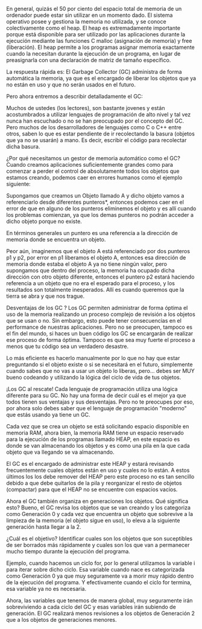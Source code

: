 

En general, quizás el 50 por ciento del espacio total de memoria de un ordenador puede estar sin utilizar en un momento dado. El sistema operativo posee y gestiona la memoria no utilizada, y se conoce colectivamente como el heap. El heap es extremadamente importante porque está disponible para ser utilizado por las aplicaciones durante la ejecución mediante las funciones C malloc (asignación de memoria) y free (liberación). El heap permite a los programas asignar memoria exactamente cuando la necesitan durante la ejecución de un programa, en lugar de preasignarla con una declaración de matriz de tamaño específico.

La respuesta rápida es: El Garbage Collector (GC) administra de forma automática la memoria, ya que es el encargado de liberar los objetos que ya no están en uso y que no serán usados en el futuro.

Pero ahora entremos a describir detalladamente el GC:

Muchos de ustedes (los lectores), son bastante jovenes y están acostumbrados a utilizar lenguajes de programación de alto nivel y tal vez nunca han escuchado o no se han preocupado por el concepto del GC. Pero muchos de los desarrolladores de lenguajes como C o C++ entre otros, saben lo que es estar pendiente de ir recolectando la basura (objetos que ya no se usarán) a mano. Es decir, escribir el código para recolectar dicha basura.

¿Por qué necesitamos un gestor de memoria automático como el GC?
Cuando creamos aplicaciones suficientemente grandes como para comenzar a perder el control de absolutamente todos los objetos que estamos creando, podemos caer en errores humanos como el ejemplo siguiente:

Supongamos que creamos un Objeto llamado A y dicho objeto vamos a referenciarlo desde diferentes punteros*, entonces podemos caer en el error de que en alguno de los punteros eliminemos el objeto y es allí cuando los problemas comienzan, ya que los demas punteros no podrán acceder a dicho objeto porque no existe.

En términos generales un puntero es una referencia a la dirección de memoria donde se encuentra un objeto.

Peor aún, imaginemos que el objeto A está referenciado por dos punteros p1 y p2, por error en p1 liberamos el objeto A, entonces esa dirección de memoria donde estaba el objeto A ya no tiene ningún valor, pero supongamos que dentro del proceso, la memoria ha ocupado dicha dirección con otro objeto diferente, entonces el puntero p2 estará haciendo referencia a un objeto que no era el esperado para el proceso, y los resultados son totalmente inesperados. Allí es cuando queremos que la tierra se abra y que nos trague.

Desventajas de los GC ?
Los GC permiten administrar de forma óptima el uso de la memoria realizando un proceso complejo de revisión a los objetos que se usan o no. Sin embargo, esto puede tener consecuencias en el performance de nuestras aplicaciones. Pero no se preocupen, tampoco es el fin del mundo, si haces un buen código los GC se encargarán de realizar ese proceso de forma óptima. Tampoco es que sea muy fuerte el proceso a menos que tu código sea un verdadero desastre.

Lo más eficiente es hacerlo manualmente por lo que no hay que estar preguntando si el objeto existe o si se necesitará en el futuro, simplemente cuando sabes que no vas a usar un objeto lo liberas, pero... debes ser MUY bueno codeando y utilizando la lógica del ciclo de vida de tus objetos.

¡Los GC al rescate!
Cada lenguaje de programación utiliza una lógica diferente para su GC. No hay una forma de decir cuál es el mejor ya que todos tienen sus ventajas y sus desventajas. Pero no te preocupes por eso, por ahora solo debes saber que el lenguaje de programación "moderno" que estás usando ya tiene un GC.

Cada vez que se crea un objeto se está solicitando espacio disponible en memoria RAM, ahora bien, la memoria RAM tiene un espacio reservado para la ejecución de los programas llamado HEAP, en este espacio es donde se van almacenando los objetos y es como una pila en la que cada objeto que va llegando se va almacenando.

El GC es el encargado de administrar este HEAP y estará revisando frecuentemente cuales objetos están en uso y cuales no lo están. A estos últimos los los debe remover del HEAP pero este proceso no es tan sencillo debido a que debe quitarlos de la pila y reorganizar el resto de objetos (compactar) para que el HEAP no se encuentre con espacios vacios.

Ahora el GC también organiza en generaciones los objetos. Qué significa esto? Bueno, el GC revisa los objetos que se van creando y los categoriza como Generación 0 y cada vez que encuentra un objeto que sobrevive a la limpieza de la memoria (el objeto sigue en uso), lo eleva a la siguiente generación hasta llegar a la 2.

¿Cuál es el objetivo? Identificar cuales son los objetos que son suceptibles de ser borrados más rápidamente y cuales son los que van a permanecer mucho tiempo durante la ejecución del programa.

Ejemplo, cuando hacemos un ciclo for, por lo general utilizamos la variable i para iterar sobre dicho ciclo. Esa variable cuando nace es categorizada como Generación 0 ya que muy seguramente va a morir muy rápido dentro de la ejecución del programa. Y efectivamente cuando el ciclo for termina, esa variable ya no es necesaria.

Ahora, las variables que tenemos de manera global, muy seguramente irán sobreviviendo a cada ciclo del GC y esas variables irán subiendo de generación. El GC realizará menos revisiones a los objetos de Generación 2 que a los objetos de generaciones menores.
